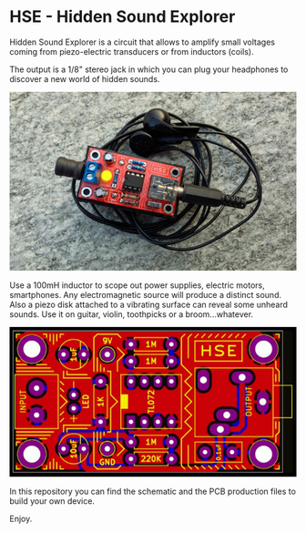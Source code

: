 # HSE - Hidden Sound Explorer

Hidden Sound Explorer is a circuit that allows to amplify small voltages
coming from piezo-electric transducers or from inductors (coils).

The output is a 1/8" stereo jack in which you can plug your
headphones to discover a new world of hidden sounds.

![HSE](Images/HSE.png)

Use a 100mH inductor to scope out power supplies, electric motors, smartphones.
Any electromagnetic source will produce a distinct sound. 
Also a piezo disk attached to a vibrating surface can reveal some unheard sounds.
Use it on guitar, violin, toothpicks or a broom...whatever.


![GerberView](Images/Hidden_Sound_Explorer_GerberView.jpg)

In this repository you can find the schematic and the PCB production files to build your own device.

Enjoy.
